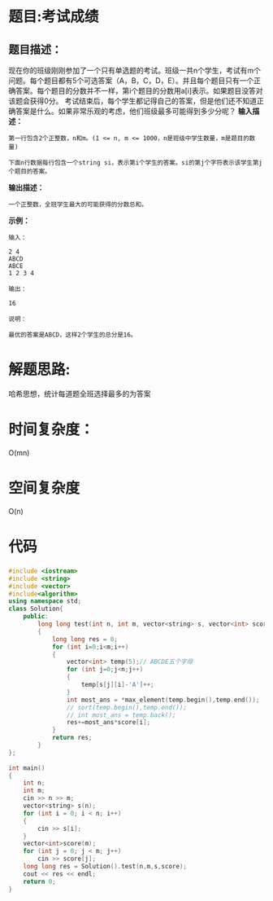 # 题目:考试成绩

## 题目描述：

现在你的班级刚刚参加了一个只有单选题的考试。班级一共n个学生，考试有m个问题。每个题目都有5个可选答案（A，B，C，D，E）。并且每个题目只有一个正确答案。每个题目的分数并不一样，第i个题目的分数用a[i]表示。如果题目没答对该题会获得0分。
考试结束后，每个学生都记得自己的答案，但是他们还不知道正确答案是什么。如果非常乐观的考虑，他们班级最多可能得到多少分呢？
**输入描述：**
```
第一行包含2个正整数，n和m。(1 <= n, m <= 1000，n是班级中学生数量，m是题目的数量)

下面n行数据每行包含一个string si，表示第i个学生的答案。si的第j个字符表示该学生第j个题目的答案。
```

**输出描述：**
```
一个正整数，全班学生最大的可能获得的分数总和。
```
**示例：**
```
输入：

2 4
ABCD
ABCE
1 2 3 4

输出：

16

说明：

最优的答案是ABCD，这样2个学生的总分是16。
  ```
  
# 解题思路:
哈希思想，统计每道题全班选择最多的为答案

# 时间复杂度：
O(mn)
# 空间复杂度
 O(n)
# 代码
###  
```c++
#include <iostream>
#include <string>
#include <vector>
#include<algorithm>
using namespace std;
class Solution{
    public:
        long long test(int n, int m, vector<string> s, vector<int> score)
        {
            long long res = 0;
            for (int i=0;i<m;i++)
            {
                vector<int> temp(5);// ABCDE五个字母
                for (int j=0;j<n;j++)
                {
                    temp[s[j][i]-'A']++;
                }
                int most_ans = *max_element(temp.begin(),temp.end());
                // sort(temp.begin(),temp.end());
                // int most_ans = temp.back();
                res+=most_ans*score[i];
            }
            return res;
        }
};
 
int main()
{
    int n;
    int m;
    cin >> n >> m;
    vector<string> s(n);
    for (int i = 0; i < n; i++)
    {
        cin >> s[i];
    }
    vector<int>score(m);
    for (int j = 0; j < m; j++)
        cin >> score[j];
    long long res = Solution().test(n,m,s,score);
    cout << res << endl;
    return 0;
}
```
